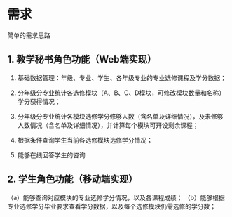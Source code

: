 # 需求

简单的需求思路

## 1. 教学秘书角色功能（Web端实现）

1. 基础数据管理：年级、专业、学生、各年级专业的专业选修课程及学分数据；

2. 分年级分专业统计各选修模块（A、B、C、D模块，可修改模块数量和名称）学分获得情况；
4. 分年级分专业统计各模块选修学分修够人数（含名单及详细情况），及未修够人数情况（含名单及详细情况），并计算每个模块可开设剩余课程；

3. 根据条件查询学生当前各选修模块选修学分情况；

5. 能够在线回答学生的咨询


## 2. 学生角色功能（移动端实现）
（a）能够查询对应模块的专业选修学分情况，以及各课程成绩；
（b）能够根据专业选修学分毕业要求查看学分数据，以及每个选修模块仍需选修的学分数；


